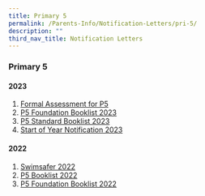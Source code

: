 ```yaml
---
title: Primary 5
permalink: /Parents-Info/Notification-Letters/pri-5/
description: ""
third_nav_title: Notification Letters
---
```

### Primary 5

#### 2023
1. [Formal Assessment for P5](/files/2023/T1/2023%20Formal%20Assessment%20for%20P5%20(Parent%20notification).pdf)
2. [P5 Foundation Booklist 2023](/files/2023/P5%202023%20BOOKLIST%20(FOUNDATION).pdf)
3. [P5 Standard Booklist 2023](/files/2023/P5%202023%20BOOKLIST%20(STANDARD).pdf)
4. [Start of Year Notification 2023](/files/2023/T1/2023%20Start%20of%20Year%20Notification_FINAL%20v2.pdf)

#### 2022
1. [Swimsafer 2022](/files/Swimsafer%202022.pdf)
2. [P5 Booklist 2022](/files/P5%20Booklist%202022.pdf)
3. [P5 Foundation Booklist 2022](/files/P5%20Foundation%20Booklist%202022.pdf)